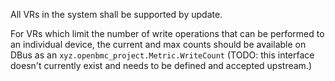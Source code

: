 All VRs in the system shall be supported by update.

For VRs which limit the number of write operations that can be performed to an
individual device, the current and max counts should be available on DBus as an
`xyz.openbmc_project.Metric.WriteCount` (TODO: this interface doesn't currently
exist and needs to be defined and accepted upstream.)
